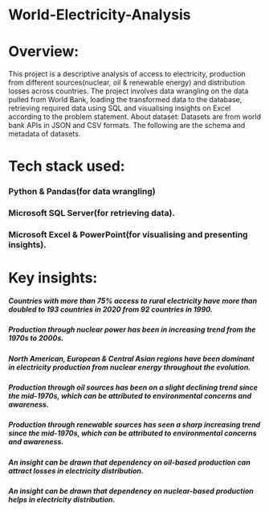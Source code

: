 # World-Electricity-Analysis

# Overview:
This project is a descriptive analysis of access to electricity, production from different sources(nuclear, oil & renewable energy) and distribution losses across countries.
The project involves data wrangling on the data pulled from World Bank, loading the transformed data to the database, retrieving required data using SQL and visualising insights on Excel according to the problem statement.
About dataset:
Datasets are from world bank APIs in JSON and CSV formats. The following are the schema and metadata of datasets. 
# Tech stack used:
### Python & Pandas(for data wrangling)
### Microsoft SQL Server(for retrieving data).
### Microsoft Excel & PowerPoint(for visualising and presenting insights).

# Key insights:
##### Countries with more than 75% access to rural electricity have more than doubled to 193 countries in 2020 from 92 countries in 1990.
##### Production through nuclear power has been in increasing trend from the 1970s to 2000s.
##### North American, European & Central Asian regions have been dominant in electricity production from nuclear energy throughout the evolution.
##### Production through oil sources has been on a slight declining trend since the mid-1970s, which can be attributed to environmental concerns and awareness.
##### Production through renewable sources has seen a sharp increasing trend since the mid-1970s, which can be attributed to environmental concerns and awareness.
##### An insight can be drawn that dependency on oil-based production can attract losses in electricity distribution.
##### An insight can be drawn that dependency on nuclear-based production helps in electricity distribution.

